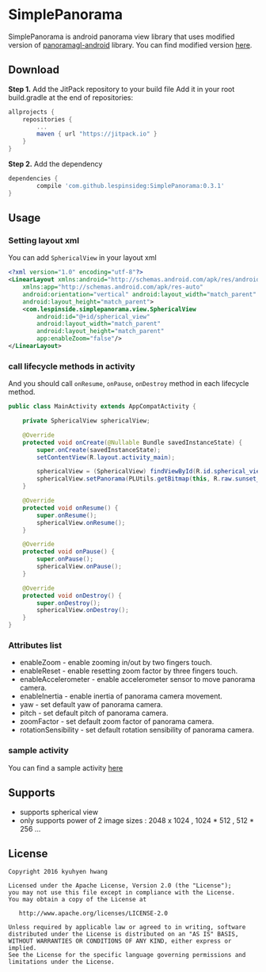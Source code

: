 SimplePanorama
===
SimplePanorama is android panorama view library that uses modified version of [panoramagl-android](https://code.google.com/archive/p/panoramagl-android/wikis/UserGuide.wiki#Introduction) library. You can find modified version [here](https://github.com/lespinsideg/panoramagl).

Download
----

**Step 1.** Add the JitPack repository to your build file
Add it in your root build.gradle at the end of repositories:
```groovy
allprojects {
    repositories {
        ...
        maven { url "https://jitpack.io" }
    }
}
```

**Step 2.**  Add the dependency
```groovy
dependencies {
        compile 'com.github.lespinsideg:SimplePanorama:0.3.1'
}
```

Usage
----
### Setting layout xml

You can add `SphericalView` in your layout xml
```xml
<?xml version="1.0" encoding="utf-8"?>
<LinearLayout xmlns:android="http://schemas.android.com/apk/res/android"
    xmlns:app="http://schemas.android.com/apk/res-auto"
    android:orientation="vertical" android:layout_width="match_parent"
    android:layout_height="match_parent">
    <com.lespinside.simplepanorama.view.SphericalView
        android:id="@+id/spherical_view"
        android:layout_width="match_parent"
        android:layout_height="match_parent"
        app:enableZoom="false"/>
</LinearLayout>
```

### call lifecycle methods in activity

And you should call `onResume`, `onPause`, `onDestroy` method in each lifecycle method.

```java
public class MainActivity extends AppCompatActivity {

    private SphericalView sphericalView;

    @Override
    protected void onCreate(@Nullable Bundle savedInstanceState) {
        super.onCreate(savedInstanceState);
        setContentView(R.layout.activity_main);

        sphericalView = (SphericalView) findViewById(R.id.spherical_view);
        sphericalView.setPanorama(PLUtils.getBitmap(this, R.raw.sunset_at_pier), false);
    }

    @Override
    protected void onResume() {
        super.onResume();
        sphericalView.onResume();
    }

    @Override
    protected void onPause() {
        super.onPause();
        sphericalView.onPause();
    }

    @Override
    protected void onDestroy() {
        super.onDestroy();
        sphericalView.onDestroy();
    }
}
```

### Attributes list
* enableZoom - enable zooming in/out by two fingers touch.
* enableReset - enable resetting zoom factor by three fingers touch.
* enableAccelerometer - enable accelerometer sensor to move panorama camera.
* enableInertia - enable inertia of panorama camera movement.
* yaw - set default yaw of panorama camera.
* pitch - set default pitch of panorama camera.
* zoomFactor - set default zoom factor of panorama camera.
* rotationSensibility - set default rotation sensibility of panorama camera.

### sample activity
You can find a sample activity [here](https://github.com/lespinsideg/SimplePanorama/blob/master/sample/src/main/java/com/lespinside/simplepanorama/sample/MainActivity.java)

Supports
----

* supports spherical view
* only supports power of 2 image sizes : 2048 x 1024 , 1024 * 512 , 512 * 256 ...

License
----
```
Copyright 2016 kyuhyen hwang

Licensed under the Apache License, Version 2.0 (the "License");
you may not use this file except in compliance with the License.
You may obtain a copy of the License at

   http://www.apache.org/licenses/LICENSE-2.0

Unless required by applicable law or agreed to in writing, software
distributed under the License is distributed on an "AS IS" BASIS,
WITHOUT WARRANTIES OR CONDITIONS OF ANY KIND, either express or implied.
See the License for the specific language governing permissions and
limitations under the License.
```